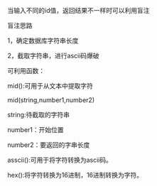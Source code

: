 当输入不同的id值，返回结果不一样时可以利用盲注

盲注思路

1，确定数据库字符串长度

2，截取字符串，进行ascii码爆破

可利用函数：

mid():可用于从文本中提取字符

mid(string,number1,number2)

string:待截取的字符串

number1：开始位置

number2：要返回的字串长度



asscii():可用于将字符转换为ascii码。

hex():将字符转换为16进制，16进制转换为字符。

